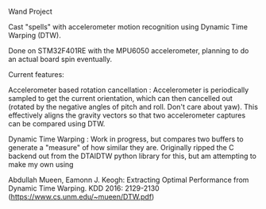 Wand Project

Cast "spells" with accelerometer motion recognition using Dynamic Time Warping (DTW).

Done on STM32F401RE with the MPU6050 accelerometer, planning to do an actual board spin eventually.

Current features:

  Accelerometer based rotation cancellation : Accelerometer is periodically sampled to get the current orientation, which can then cancelled out (rotated by the negative angles of pitch and roll. Don't care about yaw). This effectively aligns the gravity vectors so that two accelerometer captures can be compared using DTW.

  Dynamic Time Warping : Work in progress, but compares two buffers to generate a "measure" of how similar they are. Originally ripped the C backend out from the DTAIDTW python library for this, but am attempting to make my own using
  
  Abdullah Mueen, Eamonn J. Keogh: Extracting Optimal Performance from Dynamic Time Warping. KDD 2016: 2129-2130 (https://www.cs.unm.edu/~mueen/DTW.pdf)
    

